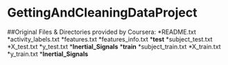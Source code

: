 # GettingAndCleaningDataProject

##Original Files & Directories provided by Coursera:
*README.txt
*activity_labels.txt
*features.txt
*features_info.txt
*__test__
      *subject_test.txt
      *X_test.txt
      *y_test.txt
      *__Inertial_Signals__
*__train__
      *subject_train.txt
      *X_train.txt
      *y_train.txt
      *__Inertial_Signals__


